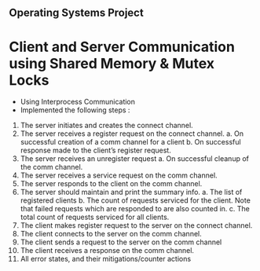 ## Operating Systems Project
# Client and Server Communication using Shared Memory & Mutex Locks

- Using Interprocess Communication
- Implemented the following steps :
1. The server initiates and creates the connect channel.
2. The server receives a register request on the connect channel.
 a. On successful creation of a comm channel for a client
 b. On successful response made to the client’s register request.
4. The server receives an unregister request
 a. On successful cleanup of the comm channel.
5. The server receives a service request on the comm channel.
6. The server responds to the client on the comm channel.
7. The server should maintain and print the summary info.
 a. The list of registered clients
 b. The count of requests serviced for the client. Note that failed requests which are
   responded to are also counted in.
c. The total count of requests serviced for all clients.
8. The client makes register request to the server on the connect channel.
9. The client connects to the server on the comm channel.
10. The client sends a request to the server on the comm channel
11. The client receives a response on the comm channel.
12. All error states, and their mitigations/counter actions
